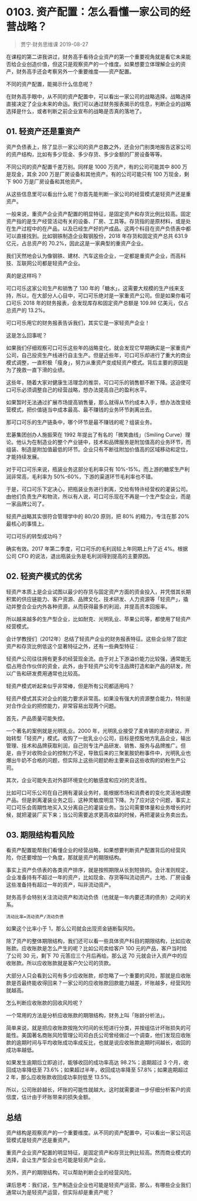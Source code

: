# 0103. 资产配置：怎么看懂一家公司的经营战略？
> 贾宁·财务思维课
2019-08-27

在课程的第二讲我讲过，财务高手看待企业资产的第一个重要视角就是看它未来能否给企业创造价值，但这只是观察资产的一个维度。如果想要立体理解企业的资产，财务高手还会考察另外一个重要维度——资产配置。

不同的资产配置，能揭示什么信息呢？

在财务高手眼中，从不同的资产配置中，可以看出一家公司的战略选择。战略选择直接决定了企业未来的命运。我们可以通过财务报表揭示的信息，判断企业的战略选择是什么，或者判断之前企业宣布的战略是否真的落地了。

## 01. 轻资产还是重资产

资产负债表上，除了显示一家公司的资产总数之外，还会分门别类地报告这家公司的资产结构，比如有多少现金、多少存货、多少金额的厂房设备等等。

不同公司的资产配置千差万别。同样是 1000 万资产，有的公司可能其中 800 万是现金，其余 200 万是厂房设备和其他资产。有的公司可能只有 100 万现金，剩下 900 万是厂房设备和其他资产。

从这些信息里可以看出什么呢？你首先能判断一家公司的经营模式是轻资产还是重资产。

一般来说，重资产企业资产配置的明显特征，是固定资产和存货比例比较高。固定资产指的是生产经营活动有关的设备、厂房、工具等。存货指的是原材料，或是处在生产过程中的在产品，以及已经生产好的产成品。这两个科目在资产负债表中都可以直接找到。比如钢铁制造企业鞍钢股份，2018 年存货和固定资产总共 631.9 亿元，占总资产的 70.2%，因此这是一家典型的重资产企业。

我们天然地会认为像钢铁、建材、汽车这些企业，一定都是重资产企业，而高科技、互联网公司都是轻资产企业。

真的是这样吗？

可口可乐这家公司生产和销售了 130 年的「糖水」，这需要大规模的生产线来支持，所以，在大部分人心目中，可口可乐绝对是一家重资产公司。但是如果你看可口可乐 2018 年的财务报表，会发现库存和固定资产总额是 109.98 亿美元，仅占总资产的 13.2%。

可口可乐用它的财务报表告诉我们，其实它是一家轻资产企业！

这是怎么回事呢？

如果我们仔细观察可口可乐这些年的战略变化，就会发现它早期确实是一家重资产公司，自己投资生产线进行自主生产。但是近些年，可口可乐却进行了重大的商业模式调整，一直积极「瘦身」，努力从重资产变成轻资产模式。背后主要的原因是为了挽救一直下滑的业绩。

这些年，随着大家对健康生活理念的推崇，可口可乐的销售额不断下降。这迫使可口可乐必须调整自己的经营战略，想办法提高自己的盈利水平。

如果暂时无法通过扩展市场提高销售量，那么就得从节约成本入手，想办法改变经营模式，把价值链当中成本最高、最不赚钱的业务环节剥离出去。

那可口可乐的生产链条中，哪个环节是最不赚钱的呢？组装业务。

宏碁集团创办人施振荣在 1992 年提出了有名的「微笑曲线」（Smiling Curve）理论。他认为在制造业的整个产业链中，技术和品牌服务是附加值高的业务环节，而组装、制造是附加值最低的环节。企业只有不断往附加价值高的区域移动和定位，才能持续发展。

对于可口可乐来说，瓶装业务这部分毛利率只有 10%-15%。而上游的糖浆生产利润非常高，毛利率为 50%-60%，下游的渠道环节毛利率也不错。

于是，可口可乐下定决心，把瓶装业务进行剥离，交给有特许经营权的灌装公司。由他们负责生产和物流，所以有人说，可口可乐现在不再是一个生产型企业，而是一家品牌公司了。

轻资产战略其实很符合管理学中的 80/20 原则，把 80% 的精力，专注在那 20% 最核心的事情上。

可口可乐的转型成功吗？

确实有效。2017 年第二季度，可口可乐的毛利润较上年同期上升了近 4%。根据公司 CFO 的说法，退出瓶装业务是毛利润得到提高的主要原因。

## 02. 轻资产模式的优劣

轻资产本质上是企业试图以最少的存货与固定资产方面的资金投入，并凭借其长期积累的供应链能力、客户资源、品牌文化、技术研发、人力资源等「轻资产」，撬动并整合企业内外各种资源，从而获得最多的利润，并提高资本回报率。

所以越来越多的生产型企业，比如耐克、光明乳业、苹果公司等，都使用了轻资产经营模式。

会计学教授们（2012年）总结了轻资产企业的财务报表特征。这些企业除了固定资产和存货比例低这个显著特征之外，还有一些典型特征：

轻资产公司往往拥有更多的经营现金流。由于对上下游溢价能力比较强，通常能无偿占用合作伙伴的资金，此外，由于轻资产公司专注品牌打造和新产品的研发，所以广告和研发费用通常也比较高。

轻资产模式听起来似乎非常棒，但是所有公司都适用吗？

轻资产模式其实对企业的能力要求非常高。如果没有强大的资源整合能力，特别是对合作企业的把控能力，非常容易出现两个问题。

首先，产品质量可能失控。

一个著名的案例就是光明乳业。2000 年，光明乳业接受了麦肯锡的咨询建议，开始转型「轻资产」模式。收购了一批乳业小公司，目标是控股地方乳品企业，输出管理、技术和品牌获取利润，自己则专注产品研发、销售、服务与品牌推广。但是，由于对收购企业的控制力不足，导致后来的三聚氰胺奶粉事件中，光明乳业也爆出牛奶不合格的问题，但实际上这些问题奶粉主要来自这些收购的奶粉生产公司。

其次，企业可能失去对外部环境变化的敏感度和应对的灵活性。

比如可口可乐公司在自己拥有灌装业务时，能根据市场和消费者的变化灵活地调整产品。但是剥离灌装业务之后，这种灵敏度明显下降。为了应对这个问题，事实上可口可乐会周期性地买入又分离自己的灌装业务。当公司需要体量和业务增长的时候，就把灌装厂买下来；当公司需要追求更高收益的时候，再把灌装业务卖出去。

## 03. 期限结构看风险

看资产配置能帮我们看懂企业的经营战略，如果想要判断资产配置背后的经营风险，你还要增加一个角度，那就是资产的期限结构。

事实上资产负债表的各类资产排序，就是按照期限从长到短排的。会计准则规定，企业准备持有不超过一年的资产，比如现金、存货等叫流动资产。土地、厂房设备这些准备持有超过一年的资产，叫非流动资产。

财务高手会特别关注流动资产和流动负债（也就是一年内要还清的债务）之间的关系。

	流动比率=流动资产/流动负债

如果这个比率小于 1，那么公司就会出现资金链断裂风险。

除了资产的整体期限结构，我们还可以看一些具体资产科目的期限结构，比如应收账款。应收账款是怎么产生的呢？比如公司卖给客户 100 元的产品，客户当时给了公司 30 元，剩下 70 元答应三个月后再给。那么这 70 元就会计入资产中的应收账款。所以应收账款就是客户欠公司的货款。

大部分人只会看到公司有多少应收账款，却忽略了一个重要的风险，那就是应收账款是否最终能收得回来？一家公司的应收账款回款能力越差，坏账越多，经营风险就越高。

怎么判断应收账款的回收风险呢？

一个常用的方法是分析应收账款的期限结构，财务上叫「账龄分析法」。

简单来说，就是把应收账款按拖欠时间的长短进行分类，并按组估计坏账损失的可能性。美国著名商账风险管理公司邓白氏公司曾经做过一个调查，他们发现应收账款的逾期时间与平均收账成功率成反比，也就是说应收账款逾期时间越长，收回的成功率越低。

如果发生逾期后立即追讨，能够收回的成功率高达 98.2%；逾期超过 3 个月，收回成功率降低至 73.6%；如果超过半年，收回成功率降至 57.8%；如果逾期超过 2 年，那么应收账款收回成功率则低至 13.5%。

所以，公司账龄越长，坏账的可能性就越大。这时就需要进一步仔细分析客户的资信度，估计由于坏账带来的损失金额。

## 总结

资产结构是观察资产的一个重要维度。从不同的资产配置中，可以看出一家公司运营模式是轻资产还是重资产。

重资产企业资产配置的明显特征，是固定资产和存货比例比较高。然而商业模式的选择，会让生产型企业也可能是轻资产企业。

另外，资产的期限结构，可以帮助判断企业的经营风险。

课后思考：我们说，生产制造业企业也可能是轻资产运营。那么，有哪些企业我们通常以为是轻资产运营，但实际却是重资产呢？

